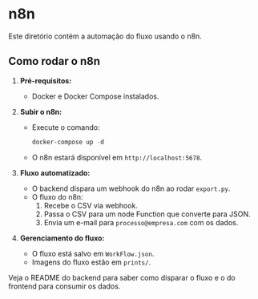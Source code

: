 # n8n

Este diretório contém a automação do fluxo usando o n8n.

## Como rodar o n8n

1. **Pré-requisitos:**

   - Docker e Docker Compose instalados.

2. **Subir o n8n:**

   - Execute o comando:
     ```powershell
     docker-compose up -d
     ```
   - O n8n estará disponível em `http://localhost:5678`.

3. **Fluxo automatizado:**

   - O backend dispara um webhook do n8n ao rodar `export.py`.
   - O fluxo do n8n:
     1. Recebe o CSV via webhook.
     2. Passa o CSV para um node Function que converte para JSON.
     3. Envia um e-mail para `processo@empresa.com` com os dados.

4. **Gerenciamento do fluxo:**
   - O fluxo está salvo em `WorkFlow.json`.
   - Imagens do fluxo estão em `prints/`.

Veja o README do backend para saber como disparar o fluxo e o do frontend para consumir os dados.

